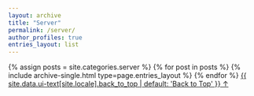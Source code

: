 ```yaml
---
layout: archive
title: "Server"
permalink: /server/
author_profiles: true
entries_layout: list
---
```


{% assign posts = site.categories.server %}
{% for post in posts %} 
  {% include archive-single.html type=page.entries_layout %} 
{% endfor %}
<a href="#page-title" class="back-to-top">{{ site.data.ui-text[site.locale].back_to_top | default: 'Back to Top' }} &uarr;</a>